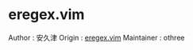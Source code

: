 # eregex.vim

Author     : 安久津
Origin     : [eregex.vim][origin]
Maintainer : othree

[origin]:http://www.vector.co.jp/soft/unix/writing/se265654.html
